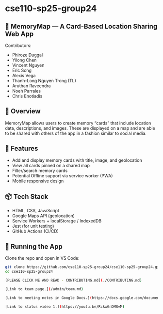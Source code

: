 # cse110-sp25-group24 
## 📍 MemoryMap — A Card-Based Location Sharing Web App
Contributors:
- Phiroze Duggal
- Yilong Chen
- Vincent Nguyen
- Eric Song
- Alexis Vega
- Thanh-Long Nguyen Trong (TL)
- Aruthan Raveendra
- Noeh Parrales
- Chris Enotiadis

## 🧠 Overview
MemoryMap allows users to create memory “cards” that include location data, descriptions, and images. These are displayed on a map and are able to be shared with others of the app 
in a fashion similar to social media. 

## 🚀 Features
- Add and display memory cards with title, image, and geolocation 
- View all cards pinned on a shared map
- Filter/search memory cards
- Potential Offline support via service worker (PWA)
- Mobile responsive design

## 📦 Tech Stack
- HTML, CSS, JavaScript
- Google Maps API (geolocation)
- Service Workers + localStorage / IndexedDB
- Jest (for unit testing)
- GitHub Actions (CI/CD)

## 🧪 Running the App
Clone the repo and open in VS Code:

```bash
git clone https://github.com/cse110-sp25-group24/cse110-sp25-group24.git
cd cse110-sp25-group24 

[PLEASE CLICK ME AND READ - CONTRIBUTING.md](./CONTRIBUTING.md)

[Link to team page.](/admin/team.md)

[Link to meeting notes in Google Docs.](https://docs.google.com/document/d/1f9ZLMGJCS6-3FiUDJU-ifnQMtGt3XDVBmZI8NAr7wgM/edit?usp=sharing)

[Link to status video 1.](https://youtu.be/RckxGnDM8vM)
